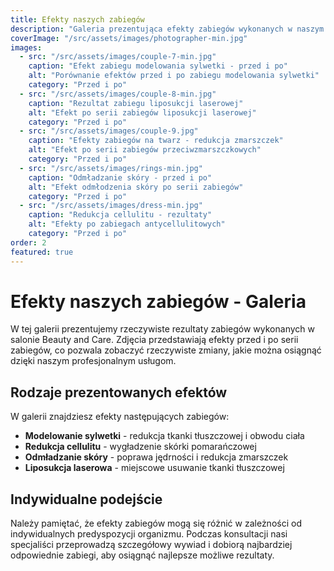 ```yaml
---
title: Efekty naszych zabiegów
description: "Galeria prezentująca efekty zabiegów wykonanych w naszym salonie Beauty and Care."
coverImage: "/src/assets/images/photographer-min.jpg"
images:
  - src: "/src/assets/images/couple-7-min.jpg"
    caption: "Efekt zabiegu modelowania sylwetki - przed i po"
    alt: "Porównanie efektów przed i po zabiegu modelowania sylwetki"
    category: "Przed i po"
  - src: "/src/assets/images/couple-8-min.jpg"
    caption: "Rezultat zabiegu liposukcji laserowej"
    alt: "Efekt po serii zabiegów liposukcji laserowej"
    category: "Przed i po"
  - src: "/src/assets/images/couple-9.jpg"
    caption: "Efekty zabiegów na twarz - redukcja zmarszczek"
    alt: "Efekt po serii zabiegów przeciwzmarszczkowych"
    category: "Przed i po"
  - src: "/src/assets/images/rings-min.jpg"
    caption: "Odmładzanie skóry - przed i po"
    alt: "Efekt odmłodzenia skóry po serii zabiegów"
    category: "Przed i po"
  - src: "/src/assets/images/dress-min.jpg"
    caption: "Redukcja cellulitu - rezultaty"
    alt: "Efekty po zabiegach antycellulitowych"
    category: "Przed i po"
order: 2
featured: true
---
```


# Efekty naszych zabiegów - Galeria

W tej galerii prezentujemy rzeczywiste rezultaty zabiegów wykonanych w salonie Beauty and Care. Zdjęcia przedstawiają efekty przed i po serii zabiegów, co pozwala zobaczyć rzeczywiste zmiany, jakie można osiągnąć dzięki naszym profesjonalnym usługom.

## Rodzaje prezentowanych efektów

W galerii znajdziesz efekty następujących zabiegów:

- **Modelowanie sylwetki** - redukcja tkanki tłuszczowej i obwodu ciała
- **Redukcja cellulitu** - wygładzenie skórki pomarańczowej
- **Odmładzanie skóry** - poprawa jędrności i redukcja zmarszczek
- **Liposukcja laserowa** - miejscowe usuwanie tkanki tłuszczowej

## Indywidualne podejście

Należy pamiętać, że efekty zabiegów mogą się różnić w zależności od indywidualnych predyspozycji organizmu. Podczas konsultacji nasi specjaliści przeprowadzą szczegółowy wywiad i dobiorą najbardziej odpowiednie zabiegi, aby osiągnąć najlepsze możliwe rezultaty.